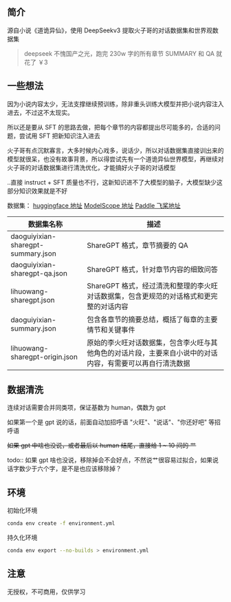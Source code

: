 ## 简介
源自小说《道诡异仙》，使用 DeepSeekv3 提取火子哥的对话数据集和世界观数据集

> deepseek 不愧国产之光，跑完 230w 字的所有章节 SUMMARY 和 QA 就花了 ￥3

## 一些想法

因为小说内容太少，无法支撑继续预训练，除非重头训练大模型并把小说内容注入进去，不过这不太现实。

所以还是要从 SFT 的思路去做，把每个章节的内容都提出尽可能多的，合适的问题，尝试用 SFT 把新知识注入进去

火子哥有点沉默寡言，大多时候内心戏多，说话少，所以对话数据集直接训出来的模型就很呆，也没有故事背景，所以得尝试先有一个道诡异仙世界模型，再继续对火子哥的对话数据集进行清洗优化，才能搞好火子哥的对话模型

..直接 instruct + SFT 质量也不行，这新知识进不了大模型的脑子，大模型缺少这部分知识效果就是不好

数据集：
[huggingface 地址](https://huggingface.co/datasets/wj2015/lihuowang-sharegpt)
[ModelScope 地址](https://www.modelscope.cn/datasets/wangerzi/lihuowang-sharegpt/summary)
[Paddle 飞桨地址](https://aistudio.baidu.com/datasetdetail/313489)

| 数据集名称 | 描述 |
|-----------|------|
| daoguiyixian-sharegpt-summary.json | ShareGPT 格式，章节摘要的 QA |
| daoguiyixian-sharegpt-qa.json | ShareGPT 格式，针对章节内容的细致问答 |
| lihuowang-sharegpt.json | ShareGPT 格式，经过清洗和整理的李火旺对话数据集，包含更规范的对话格式和更完整的对话内容 |
| daoguiyixian-summary.json | 包含各章节的摘要总结，概括了每章的主要情节和关键事件 |
| lihuowang-sharegpt-origin.json | 原始的李火旺对话数据集，包含李火旺与其他角色的对话片段，主要来自小说中的对话内容，有需要可以再自行清洗数据 |


## 数据清洗
连续对话需要合并同类项，保证基数为 human，偶数为 gpt

如果第一个是 gpt 说的话，前面自动加招呼语 "火旺"、"说话"、"你还好吧" 等招呼语

~~如果 gpt 中啥也没说，或者最后以 human 结尾，直接给 1 ~ 10 间的 艹~~

todo:: 如果 gpt 啥也没说，移除掉会不会好点，不然说艹很容易过拟合，如果说话字数少于六个字，是不是也应该移除掉？

## 环境
初始化环境
```bash
conda env create -f environment.yml
```

持久化环境
```bash
conda env export --no-builds > environment.yml
```

## 注意
无授权，不可商用，仅供学习